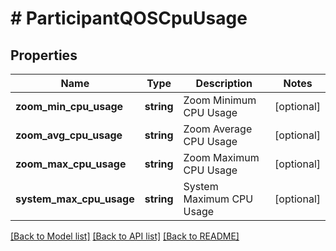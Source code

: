 # # ParticipantQOSCpuUsage

## Properties

Name | Type | Description | Notes
------------ | ------------- | ------------- | -------------
**zoom_min_cpu_usage** | **string** | Zoom Minimum CPU Usage | [optional] 
**zoom_avg_cpu_usage** | **string** | Zoom Average CPU Usage | [optional] 
**zoom_max_cpu_usage** | **string** | Zoom Maximum CPU Usage | [optional] 
**system_max_cpu_usage** | **string** | System Maximum CPU Usage | [optional] 

[[Back to Model list]](../../README.md#documentation-for-models) [[Back to API list]](../../README.md#documentation-for-api-endpoints) [[Back to README]](../../README.md)


